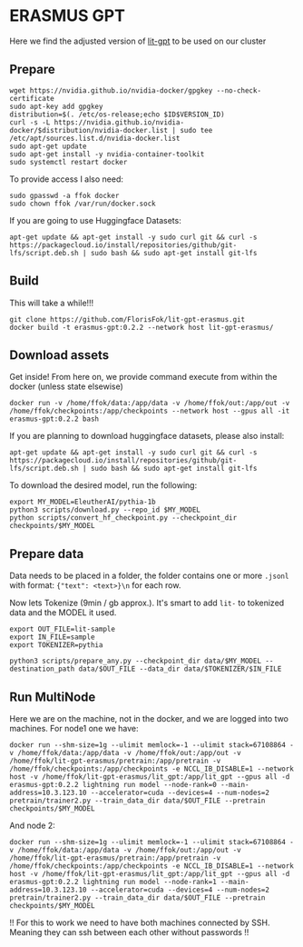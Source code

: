 # ERASMUS GPT

Here we find the adjusted version of [lit-gpt](https://github.com/Lightning-AI/lit-gpt) to be used on our cluster


## Prepare

``` shell
wget https://nvidia.github.io/nvidia-docker/gpgkey --no-check-certificate
sudo apt-key add gpgkey
distribution=$(. /etc/os-release;echo $ID$VERSION_ID)
curl -s -L https://nvidia.github.io/nvidia-docker/$distribution/nvidia-docker.list | sudo tee /etc/apt/sources.list.d/nvidia-docker.list
sudo apt-get update
sudo apt-get install -y nvidia-container-toolkit
sudo systemctl restart docker
```

To provide access I also need:

``` shell
sudo gpasswd -a ffok docker
sudo chown ffok /var/run/docker.sock
```

If you are going to use Huggingface Datasets:

``` shell
apt-get update && apt-get install -y sudo curl git && curl -s https://packagecloud.io/install/repositories/github/git-lfs/script.deb.sh | sudo bash && sudo apt-get install git-lfs
```

## Build

This will take a while!!!

``` shell
git clone https://github.com/FlorisFok/lit-gpt-erasmus.git
docker build -t erasmus-gpt:0.2.2 --network host lit-gpt-erasmus/
```


## Download assets

Get inside! From here on, we provide command execute from within the docker (unless state elsewise)

``` shell
docker run -v /home/ffok/data:/app/data -v /home/ffok/out:/app/out -v /home/ffok/checkpoints:/app/checkpoints --network host --gpus all -it erasmus-gpt:0.2.2 bash
```

If you are planning to download huggingface datasets, please also install:

``` shell
apt-get update && apt-get install -y sudo curl git && curl -s https://packagecloud.io/install/repositories/github/git-lfs/script.deb.sh | sudo bash && sudo apt-get install git-lfs
```

To download the desired model, run the following:

``` shell
export MY_MODEL=EleutherAI/pythia-1b
python3 scripts/download.py --repo_id $MY_MODEL
python scripts/convert_hf_checkpoint.py --checkpoint_dir checkpoints/$MY_MODEL
```

## Prepare data

Data needs to be placed in a folder, the folder contains one or more `.jsonl` with format:
`{"text": <text>}\n` for each row.  
  
Now lets Tokenize (9min / gb approx.). It's smart to add `lit-` to tokenized data and the MODEL it used.

``` shell
export OUT_FILE=lit-sample
export IN_FILE=sample
export TOKENIZER=pythia

python3 scripts/prepare_any.py --checkpoint_dir data/$MY_MODEL --destination_path data/$OUT_FILE --data_dir data/$TOKENIZER/$IN_FILE
```


## Run MultiNode

Here we are on the machine, not in the docker, and we are logged into two machines. For node1 one we have:

``` shell
docker run --shm-size=1g --ulimit memlock=-1 --ulimit stack=67108864 -v /home/ffok/data:/app/data -v /home/ffok/out:/app/out -v /home/ffok/lit-gpt-erasmus/pretrain:/app/pretrain -v /home/ffok/checkpoints:/app/checkpoints -e NCCL_IB_DISABLE=1 --network host -v /home/ffok/lit-gpt-erasmus/lit_gpt:/app/lit_gpt --gpus all -d erasmus-gpt:0.2.2 lightning run model --node-rank=0 --main-address=10.3.123.10 --accelerator=cuda --devices=4 --num-nodes=2 pretrain/trainer2.py --train_data_dir data/$OUT_FILE --pretrain checkpoints/$MY_MODEL
```

And node 2:

``` shell
docker run --shm-size=1g --ulimit memlock=-1 --ulimit stack=67108864 -v /home/ffok/data:/app/data -v /home/ffok/out:/app/out -v /home/ffok/lit-gpt-erasmus/pretrain:/app/pretrain -v /home/ffok/checkpoints:/app/checkpoints -e NCCL_IB_DISABLE=1 --network host -v /home/ffok/lit-gpt-erasmus/lit_gpt:/app/lit_gpt --gpus all -d erasmus-gpt:0.2.2 lightning run model --node-rank=1 --main-address=10.3.123.10 --accelerator=cuda --devices=4 --num-nodes=2 pretrain/trainer2.py --train_data_dir data/$OUT_FILE --pretrain checkpoints/$MY_MODEL
```

!! For this to work we need to have both machines connected by SSH. Meaning they can ssh between each other without passwords !!